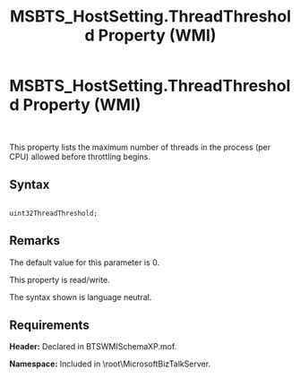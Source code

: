 ﻿---
title: MSBTS_HostSetting.ThreadThreshold Property (WMI)
TOCTitle: MSBTS_HostSetting.ThreadThreshold Property (WMI)
ms:assetid: 37b07342-3d3b-4abb-adae-7b4ccb6309f4
ms:mtpsurl: https://msdn.microsoft.com/en-us/library/Aa559604(v=BTS.80)
ms:contentKeyID: 51527307
ms.date: 08/30/2017
mtps_version: v=BTS.80
---

# MSBTS\_HostSetting.ThreadThreshold Property (WMI)

 

This property lists the maximum number of threads in the process (per CPU) allowed before throttling begins.

## Syntax

``` 
  
uint32ThreadThreshold;  
```

## Remarks

The default value for this parameter is 0.

This property is read/write.

The syntax shown is language neutral.

## Requirements

**Header:** Declared in BTSWMISchemaXP.mof.

**Namespace:** Included in \\root\\MicrosoftBizTalkServer.


